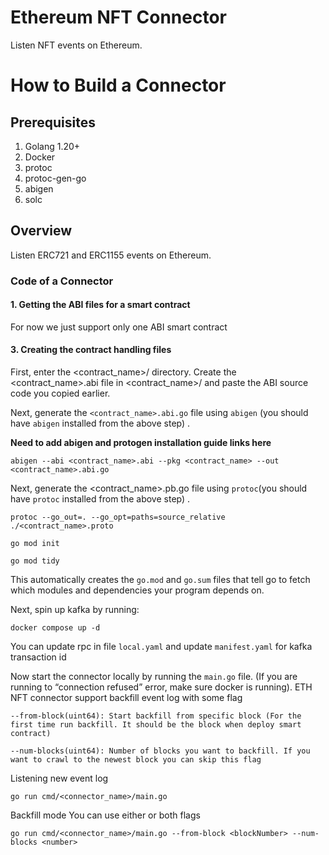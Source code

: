 # Ethereum NFT Connector

Listen NFT events on Ethereum.

# How to Build a Connector

## Prerequisites

1. Golang 1.20+
2. Docker
3. protoc
4. protoc-gen-go
5. abigen
6. solc

## Overview

Listen ERC721 and ERC1155 events on Ethereum.

### Code of a Connector

#### 1. Getting the ABI files for a smart contract

For now we just support only one ABI smart contract

#### 3. Creating the contract handling files

First, enter the <contract_name>/ directory. Create the <contract_name>.abi file in <contract_name>/ and paste the ABI
source code you copied earlier.

Next, generate the `<contract_name>.abi.go` file using `abigen` (you should have `abigen` installed from the above step)
.

**Need to add abigen and protogen installation guide links here**

```shell
abigen --abi <contract_name>.abi --pkg <contract_name> --out <contract_name>.abi.go
```

Next, generate the <contract_name>.pb.go file using `protoc`(you should have `protoc` installed from the above step)
.

```shell
protoc --go_out=. --go_opt=paths=source_relative ./<contract_name>.proto
```

```shell
go mod init

go mod tidy
```

This automatically creates the `go.mod` and `go.sum` files that tell go to fetch which modules and dependencies your
program depends on.

Next, spin up kafka by running:

```shell
docker compose up -d
```

You can update rpc in file `local.yaml` and update `manifest.yaml` for kafka transaction id

Now start the connector locally by running the `main.go` file. (If you are running to “connection refused” error, make
sure docker is running). ETH NFT connector support backfill event log with some flag

`
--from-block(uint64): Start backfill from specific block (For the first time run backfill. It should be the block when deploy smart contract)
`

`
--num-blocks(uint64): Number of blocks you want to backfill. If you want to crawl to the newest block you can skip this flag
`


Listening new event log
```
go run cmd/<connector_name>/main.go
```

Backfill mode
You can use either or both flags
```
go run cmd/<connector_name>/main.go --from-block <blockNumber> --num-blocks <number>
```
